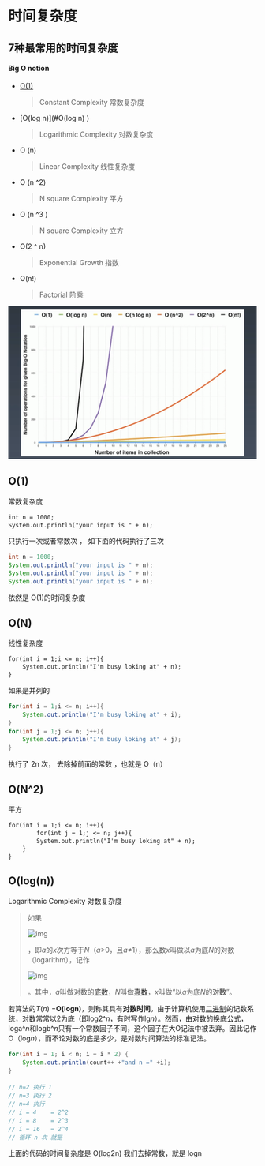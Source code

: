 # 时间复杂度

## 7种最常用的时间复杂度

#### Big O notion 

- [O(1)](#O(1)) 

  > Constant Complexity  常数复杂度

- [O(log n)](#O(log n) ) 

  >  Logarithmic Complexity 对数复杂度

- O (n)

  > Linear Complexity 线性复杂度

- O (n ^2) 

  > N square Complexity  平方

- O (n ^3 )

  > N square Complexity  立方

- O(2 ^ n)

  > Exponential Growth 指数

- O(n!)

  > Factorial 阶乘

![image-20200724215426511](../../assets/image-20200724215426511.png)

## O(1)

常数复杂度

```
int n = 1000;
System.out.println("your input is " + n);
```

只执行一次或者常数次 ，  如下面的代码执行了三次

```java
int n = 1000;
System.out.println("your input is " + n);
System.out.println("your input is " + n);
System.out.println("your input is " + n);
```

依然是 O(1)的时间复杂度

## O(N) 

线性复杂度

```
for(int i = 1;i <= n; i++){
	System.out.println("I'm busy loking at" + n);
}

```

如果是并列的

```java
for(int i = 1;i <= n; i++){
	System.out.println("I'm busy loking at" + i);
}
for(int j = 1;j <= n; j++){
    System.out.println("I'm busy loking at" + j);
}
```

执行了 2n 次， 去除掉前面的常数 ，也就是 O（n）

## O(N^2)

 平方

```
for(int i = 1;i <= n; i++){
        for(int j = 1;j <= n; j++){
        System.out.println("I'm busy loking at" + n);
    }
}
```

## O(log(n))

Logarithmic Complexity 对数复杂度

> 如果 
>
> ![img](https://bkimg.cdn.bcebos.com/formula/78721d02e372b83d533e4cf08355258b.svg)
>
> ，即*a*的*x*次方等于*N*（*a*>0，且*a*≠1），那么数*x*叫做以*a*为底*N*的对数（logarithm），记作
>
> ![img](https://bkimg.cdn.bcebos.com/formula/79299e9764522eae915866637ef5c6b5.svg)
>
> 。其中，*a*叫做对数的[底数](https://baike.baidu.com/item/底数)，*N*叫做[真数](https://baike.baidu.com/item/真数/20402544)，*x*叫做“以*a*为底*N*的**对数**”。

若算法的*T*(*n*) =**O(logn)**，则称其具有**对数时间**。由于计算机使用[二进制](https://baike.baidu.com/item/二进制)的记数系统，[对数](https://baike.baidu.com/item/对数)常常以2为底（即log2^*n*，有时写作lg*n*）。然而，由对数的[换底公式](https://baike.baidu.com/item/换底公式)，loga^*n*和logb^*n*只有一个常数因子不同，这个因子在大O记法中被丢弃。因此记作O（log*n*），而不论对数的底是多少，是对数时间算法的标准记法。

```java
for(int i = 1; i < n; i = i * 2) {
    System.out.println(count++ +"and n =" +i);
}

// n=2 执行 1
// n=3 执行 2
// n=4 执行 
// i = 4	= 2^2
// i = 8	= 2^3
// i = 16	= 2^4
// 循环 n 次 就是  
```

上面的代码的时间复杂度是 O(log2n) 我们去掉常数，就是 logn



